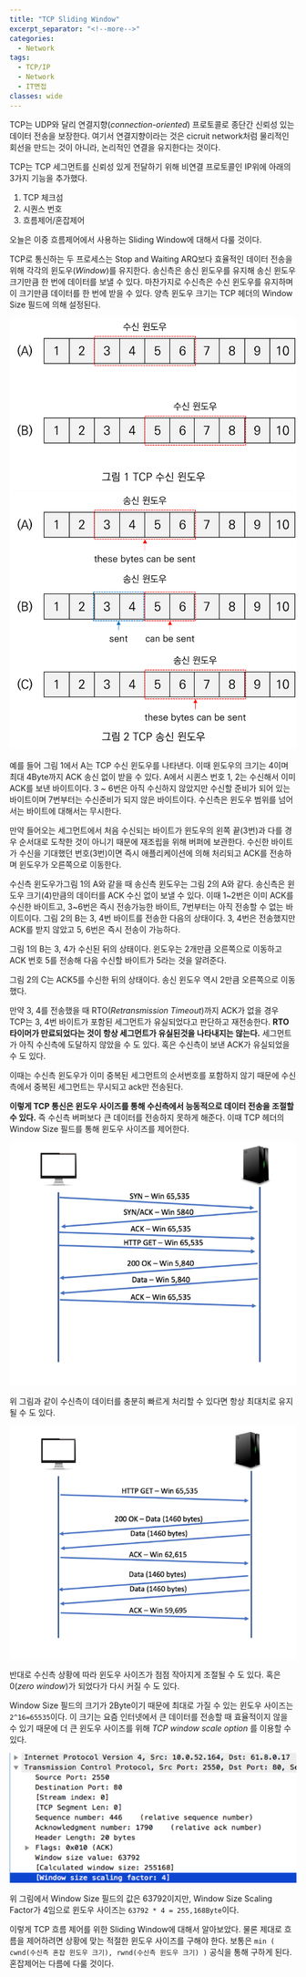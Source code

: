 ```yaml
---
title: "TCP Sliding Window"
excerpt_separator: "<!--more-->"
categories:
  - Network
tags:
  - TCP/IP
  - Network
  - IT면접
classes: wide
---
```


TCP는 UDP와 달리 연결지향(*connection-oriented*) 프로토콜로 종단간 신뢰성 있는 데이터 전송을 보장한다. 여기서 연결지향이라는 것은 cicruit network처럼 물리적인 회선을 만드는
 것이 아니라, 논리적인 연결을 유지한다는 것이다.

TCP는 TCP 세그먼트를 신뢰성 있게 전달하기 위해 비연결 프로토콜인 IP위에 아래의 3가지 기능을 추가했다.
  1. TCP 체크섬
  2. 시퀀스 번호
  3. 흐름제어/혼잡제어

오늘은 이중 흐름제어에서 사용하는 Sliding Window에 대해서 다룰 것이다.


TCP로 통신하는 두 프로세스는 Stop and Waiting ARQ보다 효율적인 데이터 전송을 위해 각각의 윈도우(*Window*)를 유지한다.
송신측은 송신 윈도우를 유지해 송신 윈도우 크기만큼 한 번에 데이터를 보낼 수 있다. 마찬가지로 수신측은 수신 윈도우를 유지하며 이 크기만큼 데이터를 한 번에 받을 수 있다.
양측 윈도우 크기는 TCP 헤더의 Window Size 필드에 의해 설정된다.


![TCP 수신 윈도우](/img/network/TCP_수신윈도우.png)
![TCP 송신 윈도우](/img/network/TCP_송신윈도우.png)

예를 들어 그림 1에서 A는 TCP 수신 윈도우를 나타낸다. 이때 윈도우의 크기는 4이며 최대 4Byte까지 ACK 송신 없이 받을 수 있다.
A에서 시퀸스 번호 1, 2는 수신해서 이미 ACK를 보낸 바이트이다. 3 ~ 6번은 아직 수신하지 않았지만 수신할 준비가 되어 있는 바이트이며 7번부터는 수신준비가 되지 않은 바이트이다.
수신측은 윈도우 범위를 넘어서는 바이트에 대해서는 무시한다.

만약 들어오는 세그먼트에서 처음 수신되는 바이트가 윈도우의 왼쪽 끝(3번)과 다를 경우 순서대로 도착한 것이 아니기 때문에
재조립을 위해 버퍼에 보관한다. 수신한 바이트가 수신을 기대했던 번호(3번)이면 즉시 애플리케이션에 의해 처리되고 ACK를 전송하며 윈도우가 오른쪽으로 이동한다.

수신측 윈도우가그림 1의 A와 같을 때 송신측 윈도우는 그림 2의 A와 같다.
송신측은 윈도우 크기(4)만큼의 데이터를 ACK 수신 없이 보낼 수 있다. 이때 1~2번은 이미 ACK를 수신한 바이트고, 3~6번은 즉시 전송가능한 바이트, 7번부터는 아직 전송할 수 없는 바이트이다.
그림 2의 B는 3, 4번 바이트를 전송한 다음의 상태이다. 3, 4번은 전송했지만 ACK를 받지 않았고 5, 6번은 즉시 전송이 가능하다.

그림 1의 B는 3, 4가 수신된 뒤의 상태이다. 윈도우는 2개만큼 오른쪽으로 이동하고 ACK 번호 5를 전송해 다음 수신할 바이트가 5라는 것을 알려준다.

그림 2의 C는 ACK5를 수신한 뒤의 상태이다. 송신 윈도우 역시 2만큼 오른쪽으로 이동했다.

만약 3, 4를 전송했을 때 RTO(*Retransmission Timeout*)까지 ACK가 없을 경우 TCP는 3, 4번 바이트가 포함된 세그먼트가 유실되었다고 판단하고 재전송한다.
**RTO 타이머가 만료되었다는 것이 항상 세그먼트가 유실된것을 나타내지는 않는다.** 세그먼트가 아직 수신측에 도달하지 않았을 수 도 있다. 혹은 수신측이 보낸 ACK가 유실되었을 수 도 있다.

이때는 수신측 윈도우가 이미 중복된 세그먼트의 순서번호를 포함하지 않기 때문에 수신측에서 중복된 세그먼트는 무시되고 ack만 전송된다.


**이렇게 TCP 통신은 윈도우 사이즈를 통해 수신측에서 능동적으로 데이터 전송을 조절할 수 있다.** 즉 수신측 버퍼보다 큰 데이터를 전송하지 못하게 해준다.
이때 TCP 헤더의 Window Size 필드를 통해 윈도우 사이즈를 제어한다.

![TCP 윈도우 사이즈 조절](/img/network/TCP-window-http_1.png)

위 그림과 같이 수신측이 데이터를 충분히 빠르게 처리할 수 있다면 항상 최대치로 유지될 수 도 있다.

![TCP 윈도우 사이즈 조절](/img/network/TCP-window-http_2.png)

반대로 수신측 상황에 따라 윈도우 사이즈가 점점 작아지게 조절될 수 도 있다. 혹은 0(*zero window*)가 되었다가 다시 커질 수 도 있다.

Window Size 필드의 크기가 2Byte이기 때문에 최대로 가질 수 있는 윈도우 사이즈는 `2^16=65535`이다. 이 크기는 요즘 인터넷에서 큰 데이터를 전송할 때 효율적이지 않을 수 있기 때문에
더 큰 윈도우 사이즈를 위해 *TCP window scale option* 를 이용할 수 있다.

![TCP 윈도우 사이즈 조절](/img/network/window_scaling.png)

위 그림에서 Window Size 필드의 값은 63792이지만, Window Size Scaling Factor가 4임으로 윈도우 사이즈는 `63792 * 4 = 255,168Byte`이다.


이렇게 TCP 흐름 제어를 위한 Sliding Window에 대해서 알아보았다. 물론 제대로 흐름을 제어하려면 상황에 맞는 적절한 윈도우 사이즈를 구해야 한다.
보통은 `min ( cwnd(수신측 혼잡 윈도우 크기), rwnd(수신측 윈도우 크기) )` 공식을 통해 구하게 된다. 혼잡제어는 다름에 다룰 것이다.
